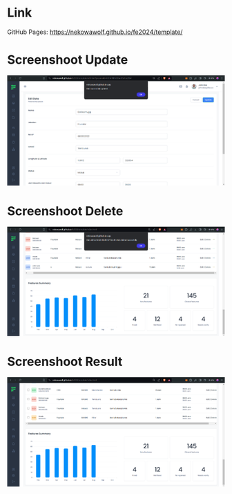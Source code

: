# Link
GitHub Pages: https://nekowawolf.github.io/fe2024/template/

# Screenshoot Update
![ss](update.png)

# Screenshoot Delete
![ss](delete.png)

# Screenshoot Result
![ss](result.png)